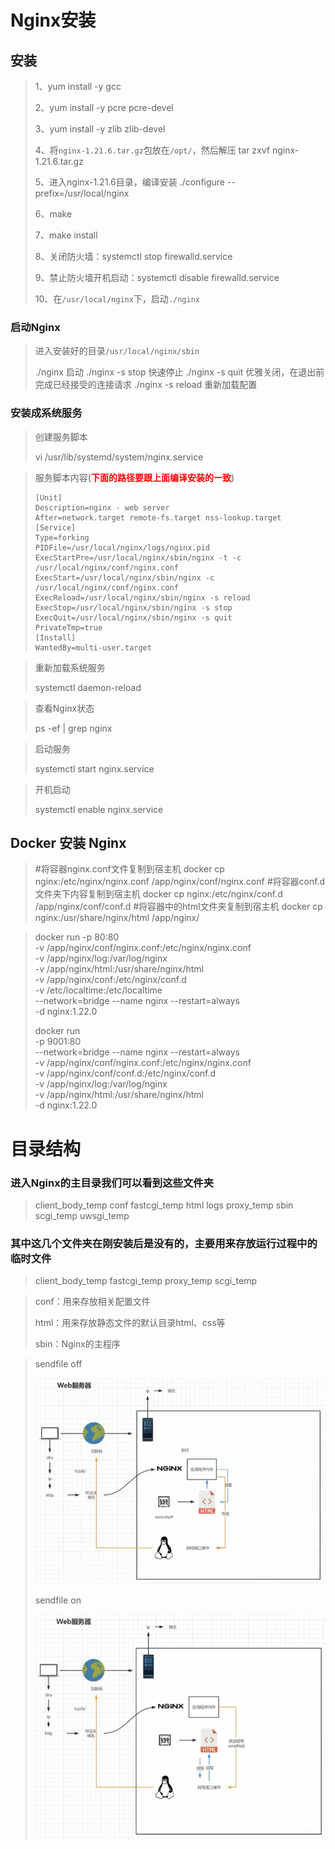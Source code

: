# Nginx安装

## 安装

> 1、yum install -y gcc
>
> 2、yum install -y pcre pcre-devel
>
> 3、yum install -y zlib zlib-devel
>
> 4、将`nginx-1.21.6.tar.gz`包放在`/opt/`，然后解压 tar zxvf nginx-1.21.6.tar.gz 
>
> 5、进入nginx-1.21.6目录，编译安装 ./configure --prefix=/usr/local/nginx 
>
> 6、make
>
> 7、make install
>
> 8、关闭防火墙：systemctl stop firewalld.service
>
> 9、禁止防火墙开机启动：systemctl disable firewalld.service
>
> 10、在`/usr/local/nginx`下，启动`./nginx` 

### 启动Nginx
> 进入安装好的目录`/usr/local/nginx/sbin` 
>
> ./nginx 启动
> ./nginx -s stop 快速停止
> ./nginx -s quit 优雅关闭，在退出前完成已经接受的连接请求
> ./nginx -s reload 重新加载配置

### 安装成系统服务

> 创建服务脚本
>
> vi /usr/lib/systemd/system/nginx.service

> 服务脚本内容(<span style="color:red; font-weight:bold">下面的路径要跟上面**编译安装**的一致</span>)
>
> ```
> [Unit]
> Description=nginx - web server
> After=network.target remote-fs.target nss-lookup.target
> [Service]
> Type=forking
> PIDFile=/usr/local/nginx/logs/nginx.pid
> ExecStartPre=/usr/local/nginx/sbin/nginx -t -c /usr/local/nginx/conf/nginx.conf
> ExecStart=/usr/local/nginx/sbin/nginx -c /usr/local/nginx/conf/nginx.conf
> ExecReload=/usr/local/nginx/sbin/nginx -s reload
> ExecStop=/usr/local/nginx/sbin/nginx -s stop
> ExecQuit=/usr/local/nginx/sbin/nginx -s quit
> PrivateTmp=true
> [Install]
> WantedBy=multi-user.target
> ```

> 重新加载系统服务
>
> systemctl daemon-reload

> 查看Nginx状态
>
> ps -ef | grep nginx

> 启动服务
>
> systemctl start nginx.service

> 开机启动
>
> systemctl enable nginx.service

## Docker 安装 Nginx

> #将容器nginx.conf文件复制到宿主机
> docker cp nginx:/etc/nginx/nginx.conf /app/nginx/conf/nginx.conf
> #将容器conf.d文件夹下内容复制到宿主机
> docker cp nginx:/etc/nginx/conf.d /app/nginx/conf/conf.d
> #将容器中的html文件夹复制到宿主机
> docker cp nginx:/usr/share/nginx/html /app/nginx/

> docker run -p 80:80 \
> -v /app/nginx/conf/nginx.conf:/etc/nginx/nginx.conf \
> -v /app/nginx/log:/var/log/nginx \
> -v /app/nginx/html:/usr/share/nginx/html \
> -v /app/nginx/conf:/etc/nginx/conf.d \
> -v /etc/localtime:/etc/localtime \
> --network=bridge --name nginx --restart=always \
> -d nginx:1.22.0
>
> 
>
> docker run \
> -p 9001:80 \
> --network=bridge --name nginx --restart=always \
> -v /app/nginx/conf/nginx.conf:/etc/nginx/nginx.conf \
> -v /app/nginx/conf/conf.d:/etc/nginx/conf.d \
> -v /app/nginx/log:/var/log/nginx \
> -v /app/nginx/html:/usr/share/nginx/html \
> -d nginx:1.22.0



# 目录结构

### 进入Nginx的主目录我们可以看到这些文件夹

> client_body_temp conf fastcgi_temp html logs proxy_temp sbin scgi_temp uwsgi_temp

### 其中这几个文件夹在刚安装后是没有的，主要用来存放运行过程中的临时文件

> client_body_temp fastcgi_temp proxy_temp scgi_temp

> conf：用来存放相关配置文件
>
> html：用来存放静态文件的默认目录html、css等
>
> sbin：Nginx的主程序

> sendfile off
>
> ![001](images/001.png)
>
> sendfile on
>
> ![002](images/002.png)
>
> 







